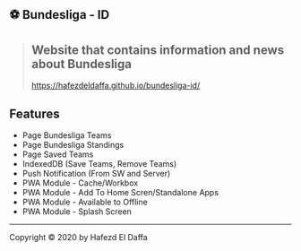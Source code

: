 ## ⚽ Bundesliga - ID
> Website that contains information and news about Bundesliga 
> ---
> https://hafezdeldaffa.github.io/bundesliga-id/


## Features
- Page Bundesliga Teams
- Page Bundesliga Standings
- Page Saved Teams
- IndexedDB (Save Teams, Remove Teams)
- Push Notification (From SW and Server)
- PWA Module - Cache/Workbox
- PWA Module - Add To Home Scren/Standalone Apps
- PWA Module - Available to Offline
- PWA Module - Splash Screen


* * *

Copyright © 2020 by Hafezd El Daffa
